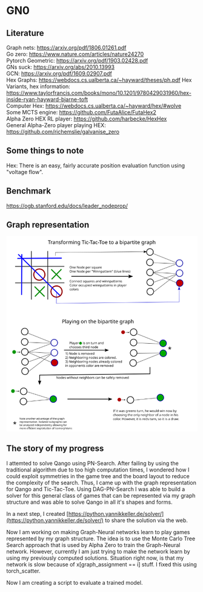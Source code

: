# GN0
## Literature
Graph nets: https://arxiv.org/pdf/1806.01261.pdf  
Go zero: https://www.nature.com/articles/nature24270  
Pytorch Geometric: https://arxiv.org/pdf/1903.02428.pdf  
GNs suck: https://arxiv.org/abs/2010.13993  
GCN: https://arxiv.org/pdf/1609.02907.pdf  
Hex Graphs: https://webdocs.cs.ualberta.ca/~hayward/theses/ph.pdf
Hex Variants, hex information: https://www.taylorfrancis.com/books/mono/10.1201/9780429031960/hex-inside-ryan-hayward-bjarne-toft  
Computer Hex: https://webdocs.cs.ualberta.ca/~hayward/hex/#wolve  
Some MCTS engine: https://github.com/FutaAlice/FutaHex2  
Alpha Zero HEX RL player: https://github.com/harbecke/HexHex  
General Alpha-Zero player playing HEX: https://github.com/richemslie/galvanise_zero

## Some things to note
Hex: There is an easy, fairly accurate position evaluation function using "voltage flow".

## Benchmark
https://ogb.stanford.edu/docs/leader_nodeprop/

## Graph representation
![graph_repr](graphics/graph_game.png)

## The story of my progress
I attemted to solve Qango using PN-Search. After failing by using the traditional algorithm due to too high computation times, I wondered how I could exploit symmetries in the game tree and the board layout to reduce the complexity of the search. Thus, I came up with the graph representation for Qango and Tic-Tac-Toe. Using DAG-PN-Search I was able to build a solver for this general class of games that can be represented via my graph structure and was able to solve Qango in all it's shapes and forms.

In a next step, I created [https://python.yannikkeller.de/solver/](https://python.yannikkeller.de/solver/) to share the solution via the web.

Now I am working on making Graph-Neural networks learn to play games represented by my graph structure. The idea is to use the Monte Carlo Tree Search approach that is used by Alpha Zero to train the Graph-Neural network. However, currently I am just trying to make the network learn by using my previously computed solutions. Situation right now, is that my network is slow because of x[graph_assignment == i] stuff. I fixed this using torch_scatter.

Now I am creating a script to evaluate a trained model.
